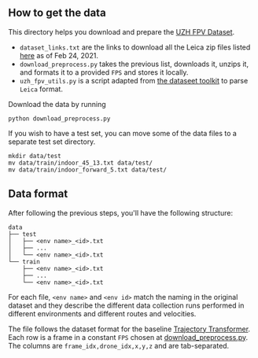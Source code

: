 ## How to get the data
This directory helps you download and prepare the [UZH FPV Dataset](https://fpv.ifi.uzh.ch/datasets/).
* `dataset_links.txt` are the links to download all the Leica zip files listed [here](https://fpv.ifi.uzh.ch/datasets/) as of Feb 24, 2021.
* `download_preprocess.py` takes the previous list, downloads it, unzips it, and formats it to a provided `FPS` and stores it locally.
* `uzh_fpv_utils.py` is a script adapted from [the dataseet toolkit](https://github.com/uzh-rpg/uzh_fpv_open) to parse `Leica` format.

Download the data by running
```
python download_preprocess.py
```

If you wish to have a test set, you can move some of the data files to a separate test set directory. 
```
mkdir data/test
mv data/train/indoor_45_13.txt data/test/
mv data/train/indoor_forward_5.txt data/test/
```

## Data format
After following the previous steps, you'll have the following structure:
```
data
├── test
│   ├── <env name>_<id>.txt
│   ├── ...
│   └── <env name>_<id>.txt
└── train
    ├── <env name>_<id>.txt
    ├── ...
    └── <env name>_<id>.txt
```
For each file, `<env name>` and `<env id>` match the naming in the original dataset and they describe the different data collection runs performed in different environments and different routes and velocities. 

The file follows the dataset format for the baseline [Trajectory Transformer](https://github.com/FGiuliari/Trajectory-Transformer). Each row is a frame in a constant `FPS` chosen at [download_preprocess.py](download_preprocess.py). The columns are `frame_idx,drone_idx,x,y,z` and are tab-separated. 
